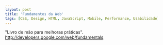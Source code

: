 ```yaml
---
layout: post
title: 'Fundamentos da Web'
tags: [CSS, Design, HTML, JavaScript, Mobile, Performance, Usabilidade]
---
```


"Livro de mão para melhoras práticas".<br>
<http://developers.google.com/web/fundamentals>
